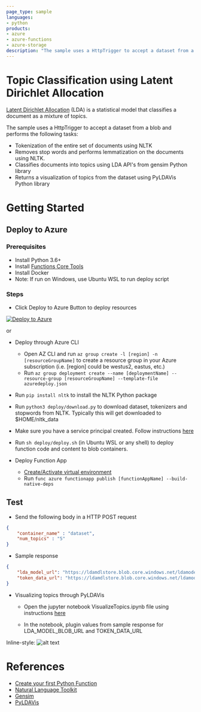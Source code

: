 ```yaml
---
page_type: sample
languages:
- python
products:
- azure
- azure-functions
- azure-storage
description: "The sample uses a HttpTrigger to accept a dataset from a blob and performs a set of tasks."
---
```


# Topic Classification using Latent Dirichlet Allocation

[Latent Dirichlet Allocation](https://en.wikipedia.org/wiki/Latent_Dirichlet_allocation) (LDA) is a statistical model that classifies a document as a mixture of topics.

The sample uses a HttpTrigger to accept a dataset from a blob and performs the following tasks:
 - Tokenization of the entire set of documents using NLTK
 - Removes stop words and performs lemmatization on the documents using NLTK.
 - Classifies documents into topics using LDA API's from gensim Python library
 - Returns a visualization of topics from the dataset using PyLDAVis Python library

# Getting Started

## Deploy to Azure

### Prerequisites

- Install Python 3.6+
- Install [Functions Core Tools](https://docs.microsoft.com/azure/azure-functions/functions-run-local#v2)
- Install Docker
- Note: If run on Windows, use Ubuntu WSL to run deploy script

### Steps

- Click Deploy to Azure Button to deploy resources

[![Deploy to Azure](http://azuredeploy.net/deploybutton.png)](https://azuredeploy.net/)

or

- Deploy through Azure CLI
    - Open AZ CLI and run `az group create -l [region] -n [resourceGroupName]` to create a resource group in your Azure subscription (i.e. [region] could be westus2, eastus, etc.)
    - Run `az group deployment create --name [deploymentName] --resource-group [resourceGroupName] --template-file azuredeploy.json`

- Run `pip install nltk` to install the NLTK Python package

- Run `python3 deploy/download.py` to download dataset, tokenizers and stopwords from NLTK. Typically this will get downloaded to $HOME/nltk_data

- Make sure you have a service principal created. Follow instructions [here](https://docs.microsoft.com/en-us/cli/azure/create-an-azure-service-principal-azure-cli?view=azure-cli-latest)

- Run `sh deploy/deploy.sh` (in Ubuntu WSL or any shell) to deploy function code and content to blob containers. 

- Deploy Function App
  - [Create/Activate virtual environment](https://docs.microsoft.com/en-us/azure/azure-functions/functions-create-first-function-python#create-and-activate-a-virtual-environment)
  - Run `func azure functionapp publish [functionAppName] --build-native-deps` 

## Test

- Send the following body in a HTTP POST request
```json
{
    "container_name" : "dataset",
    "num_topics" : "5" 
}
```
- Sample response
```json
{
    "lda_model_url": "https://ldamdlstore.blob.core.windows.net/ldamodel/ldamodel",
    "token_data_url": "https://ldamdlstore.blob.core.windows.net/ldamodel/token_data"
}
```

- Visualizing topics through PyLDAVis

  - Open the jupyter notebook VisualizeTopics.ipynb file using instructions [here](https://jupyter-notebook-beginner-guide.readthedocs.io/en/latest/execute.html)

  - In the notebook, plugin values from sample response for LDA_MODEL_BLOB_URL and TOKEN_DATA_URL

Inline-style: 
![alt text](https://github.com/Azure-Samples/functions-python-ldamodeling/blob/master/assets/pyldavis.png "PyLDAVis Topic Visualization")

# References

- [Create your first Python Function](https://docs.microsoft.com/en-us/azure/azure-functions/functions-create-first-function-python)
- [Natural Language Toolkit](https://www.nltk.org/)
- [Gensim](https://radimrehurek.com/gensim/)
- [PyLDAVis](https://github.com/bmabey/pyLDAvis)

